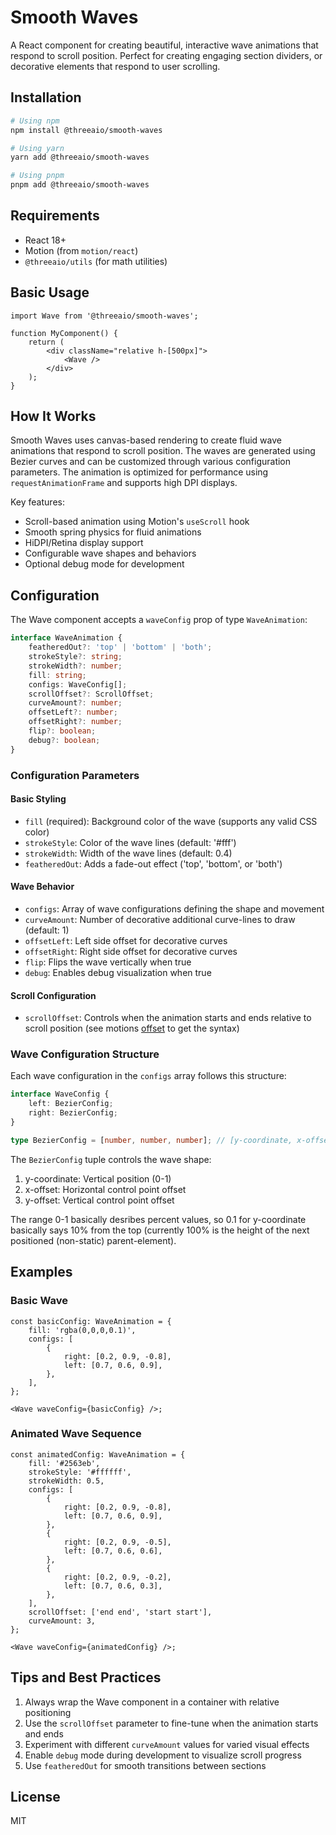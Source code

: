 # Smooth Waves

A React component for creating beautiful, interactive wave animations that respond to scroll position. Perfect for creating engaging section dividers, or decorative elements that respond to user scrolling.

## Installation

```bash
# Using npm
npm install @threeaio/smooth-waves

# Using yarn
yarn add @threeaio/smooth-waves

# Using pnpm
pnpm add @threeaio/smooth-waves
```

## Requirements

- React 18+
- Motion (from `motion/react`)
- `@threeaio/utils` (for math utilities)

## Basic Usage

```tsx
import Wave from '@threeaio/smooth-waves';

function MyComponent() {
    return (
        <div className="relative h-[500px]">
            <Wave />
        </div>
    );
}
```

## How It Works

Smooth Waves uses canvas-based rendering to create fluid wave animations that respond to scroll position. The waves are generated using Bezier curves and can be customized through various configuration parameters. The animation is optimized for performance using `requestAnimationFrame` and supports high DPI displays.

Key features:

- Scroll-based animation using Motion's `useScroll` hook
- Smooth spring physics for fluid animations
- HiDPI/Retina display support
- Configurable wave shapes and behaviors
- Optional debug mode for development

## Configuration

The Wave component accepts a `waveConfig` prop of type `WaveAnimation`:

```typescript
interface WaveAnimation {
    featheredOut?: 'top' | 'bottom' | 'both';
    strokeStyle?: string;
    strokeWidth?: number;
    fill: string;
    configs: WaveConfig[];
    scrollOffset?: ScrollOffset;
    curveAmount?: number;
    offsetLeft?: number;
    offsetRight?: number;
    flip?: boolean;
    debug?: boolean;
}
```

### Configuration Parameters

#### Basic Styling

- `fill` (required): Background color of the wave (supports any valid CSS color)
- `strokeStyle`: Color of the wave lines (default: '#fff')
- `strokeWidth`: Width of the wave lines (default: 0.4)
- `featheredOut`: Adds a fade-out effect ('top', 'bottom', or 'both')

#### Wave Behavior

- `configs`: Array of wave configurations defining the shape and movement
- `curveAmount`: Number of decorative additional curve-lines to draw (default: 1)
- `offsetLeft`: Left side offset for decorative curves
- `offsetRight`: Right side offset for decorative curves
- `flip`: Flips the wave vertically when true
- `debug`: Enables debug visualization when true

#### Scroll Configuration

- `scrollOffset`: Controls when the animation starts and ends relative to scroll position (see motions [offset](https://motion.dev/docs/scroll#offset) to get the syntax)

### Wave Configuration Structure

Each wave configuration in the `configs` array follows this structure:

```typescript
interface WaveConfig {
    left: BezierConfig;
    right: BezierConfig;
}

type BezierConfig = [number, number, number]; // [y-coordinate, x-offset, y-offset]
```

The `BezierConfig` tuple controls the wave shape:

1. y-coordinate: Vertical position (0-1)
2. x-offset: Horizontal control point offset
3. y-offset: Vertical control point offset

The range 0-1 basically desribes percent values, so 0.1 for y-coordinate basically says 10% from the top (currently 100% is the height of the next positioned (non-static) parent-element).

## Examples

### Basic Wave

```tsx
const basicConfig: WaveAnimation = {
    fill: 'rgba(0,0,0,0.1)',
    configs: [
        {
            right: [0.2, 0.9, -0.8],
            left: [0.7, 0.6, 0.9],
        },
    ],
};

<Wave waveConfig={basicConfig} />;
```

### Animated Wave Sequence

```tsx
const animatedConfig: WaveAnimation = {
    fill: '#2563eb',
    strokeStyle: '#ffffff',
    strokeWidth: 0.5,
    configs: [
        {
            right: [0.2, 0.9, -0.8],
            left: [0.7, 0.6, 0.9],
        },
        {
            right: [0.2, 0.9, -0.5],
            left: [0.7, 0.6, 0.6],
        },
        {
            right: [0.2, 0.9, -0.2],
            left: [0.7, 0.6, 0.3],
        },
    ],
    scrollOffset: ['end end', 'start start'],
    curveAmount: 3,
};

<Wave waveConfig={animatedConfig} />;
```

## Tips and Best Practices

1. Always wrap the Wave component in a container with relative positioning
2. Use the `scrollOffset` parameter to fine-tune when the animation starts and ends
3. Experiment with different `curveAmount` values for varied visual effects
4. Enable `debug` mode during development to visualize scroll progress
5. Use `featheredOut` for smooth transitions between sections

## License

MIT
